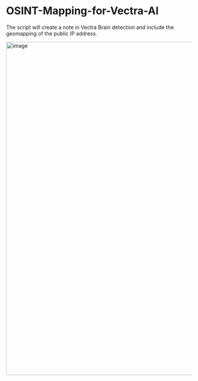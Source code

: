 # OSINT-Mapping-for-Vectra-AI

The script will create a note in Vectra Brain detection and include the geomapping of the public IP address.

<img width="903" alt="image" src="https://user-images.githubusercontent.com/85890750/229985307-34e23ae3-7aeb-40ad-954b-bfe384a04db0.png">

